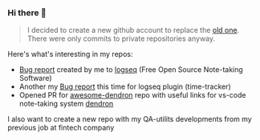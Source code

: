 ### Hi there 👋

> I decided to create a new github account to replace the [old one](https://github.com/strannik46). There were only commits to private repositories anyway.

Here's what's interesting in my repos:
* [Bug report](https://github.com/logseq/logseq/issues/5682) created by me to [logseq](https://github.com/logseq/logseq) (Free Open Source Note-taking Software)
* Another my [Bug report](https://github.com/vyleung/logseq-time-tracker-plugin/issues/8) this time for logseq plugin (time-tracker)
* Opened PR for [awesome-dendron](https://github.com/dendronhq/awesome-dendron) repo with useful links for vs-code note-taking system [dendron](https://www.dendron.so/)

I also want to create a new repo with my QA-utilits developments from my previous job at fintech company


<!--
**vtshly/vtshly** is a ✨ _special_ ✨ repository because its `README.md` (this file) appears on your GitHub profile.

Here are some ideas to get you started:

- 🔭 I’m currently working on ...
- 🌱 I’m currently learning ...
- 👯 I’m looking to collaborate on ...
- 🤔 I’m looking for help with ...
- 💬 Ask me about ...
- 📫 How to reach me: ...
- 😄 Pronouns: ...
- ⚡ Fun fact: ...
-->
